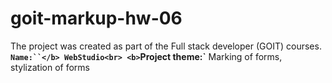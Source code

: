 # goit-markup-hw-06


The project was created as part of the Full stack developer (GOIT) courses. <br>
<b>`Name:``</b> WebStudio<br>
<b>`Project theme:`</b> Marking of forms, stylization of forms
